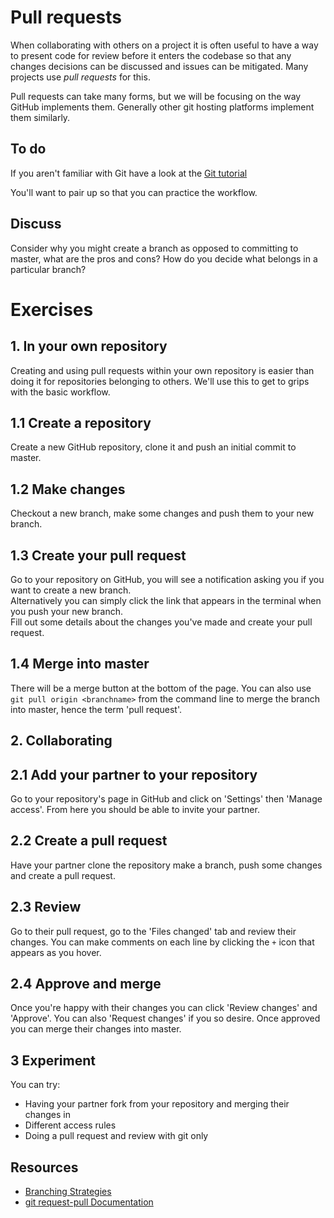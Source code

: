 # Pull requests
When collaborating with others on a project it is often useful to have a
way to present code for review before it enters the codebase so that any 
changes decisions can be discussed and issues can be mitigated. Many 
projects use *pull requests* for this.

Pull requests can take many forms, but we will be focusing on the way GitHub
implements them. Generally other git hosting platforms implement them
similarly.

## To do
If you aren't familiar with Git have a look at the [Git tutorial](/technology/guides/02-Git)

You'll want to pair up so that you can practice the workflow.

## Discuss
Consider why you might create a branch as opposed to committing to
master, what are the pros and cons? How do you decide what belongs in 
a particular branch?

# Exercises
## 1. In your own repository 
Creating and using pull requests within your own repository is easier
than doing it for repositories belonging to others. We'll use this to 
get to grips with the basic workflow.

## 1.1 Create a repository
Create a new GitHub repository, clone it and push an initial commit to
master.

## 1.2 Make changes
Checkout a new branch, make some changes and push them to your new branch.

## 1.3 Create your pull request
Go to your repository on GitHub, you will see a notification asking you if
you want to create a new branch.  
Alternatively you can simply click the link that appears in the terminal
when you push your new branch.  
Fill out some details about the changes you've made and create your pull
request.

## 1.4 Merge into master
There will be a merge button at the bottom of the page. You can also use
`git pull origin <branchname>` from the command line to merge the branch
into master, hence the term 'pull request'.

## 2. Collaborating
## 2.1 Add your partner to your repository
Go to your repository's page in GitHub and click on 'Settings' then 
'Manage access'. From here you should be able to invite your partner.

## 2.2 Create a pull request
Have your partner clone the repository make a branch, push some changes 
and create a pull request.

## 2.3 Review
Go to their pull request, go to the 'Files changed' tab and review their
changes. You can make comments on each line by clicking the `+` icon that
appears as you hover.

## 2.4 Approve and merge
Once you're happy with their changes you can click 'Review changes' and
'Approve'. You can also 'Request changes' if you so desire. Once approved 
you can merge their changes into master.  

## 3 Experiment
You can try:
- Having your partner fork from your repository and merging their changes in
- Different access rules
- Doing a pull request and review with git only

## Resources
- [Branching Strategies](https://www.perforce.com/blog/vcs/best-branching-strategies-high-velocity-development)
- [git request-pull Documentation](https://git-scm.com/docs/git-request-pull)
